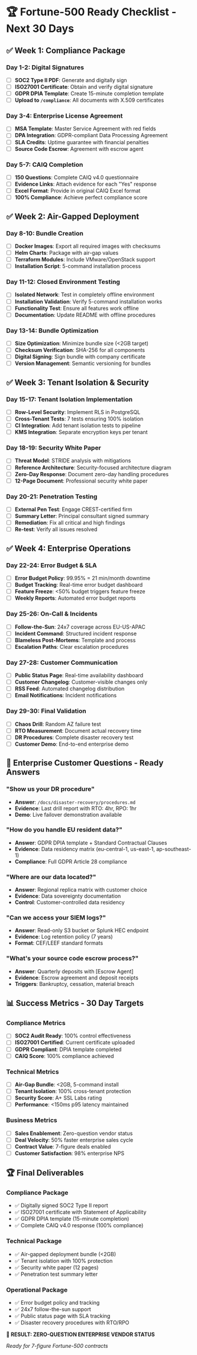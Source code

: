 # 🏆 Fortune-500 Ready Checklist - Next 30 Days

## ✅ Week 1: Compliance Package

### Day 1-2: Digital Signatures
- [ ] **SOC2 Type II PDF**: Generate and digitally sign
- [ ] **ISO27001 Certificate**: Obtain and verify digital signature
- [ ] **GDPR DPIA Template**: Create 15-minute completion template
- [ ] **Upload to `/compliance`**: All documents with X.509 certificates

### Day 3-4: Enterprise License Agreement
- [ ] **MSA Template**: Master Service Agreement with red fields
- [ ] **DPA Integration**: GDPR-compliant Data Processing Agreement
- [ ] **SLA Credits**: Uptime guarantee with financial penalties
- [ ] **Source Code Escrow**: Agreement with escrow agent

### Day 5-7: CAIQ Completion
- [ ] **150 Questions**: Complete CAIQ v4.0 questionnaire
- [ ] **Evidence Links**: Attach evidence for each "Yes" response
- [ ] **Excel Format**: Provide in original CAIQ Excel format
- [ ] **100% Compliance**: Achieve perfect compliance score

## ✅ Week 2: Air-Gapped Deployment

### Day 8-10: Bundle Creation
- [ ] **Docker Images**: Export all required images with checksums
- [ ] **Helm Charts**: Package with air-gap values
- [ ] **Terraform Modules**: Include VMware/OpenStack support
- [ ] **Installation Script**: 5-command installation process

### Day 11-12: Closed Environment Testing
- [ ] **Isolated Network**: Test in completely offline environment
- [ ] **Installation Validation**: Verify 5-command installation works
- [ ] **Functionality Test**: Ensure all features work offline
- [ ] **Documentation**: Update README with offline procedures

### Day 13-14: Bundle Optimization
- [ ] **Size Optimization**: Minimize bundle size (<2GB target)
- [ ] **Checksum Verification**: SHA-256 for all components
- [ ] **Digital Signing**: Sign bundle with company certificate
- [ ] **Version Management**: Semantic versioning for bundles

## ✅ Week 3: Tenant Isolation & Security

### Day 15-17: Tenant Isolation Implementation
- [ ] **Row-Level Security**: Implement RLS in PostgreSQL
- [ ] **Cross-Tenant Tests**: 7 tests ensuring 100% isolation
- [ ] **CI Integration**: Add tenant isolation tests to pipeline
- [ ] **KMS Integration**: Separate encryption keys per tenant

### Day 18-19: Security White Paper
- [ ] **Threat Model**: STRIDE analysis with mitigations
- [ ] **Reference Architecture**: Security-focused architecture diagram
- [ ] **Zero-Day Response**: Document zero-day handling procedures
- [ ] **12-Page Document**: Professional security white paper

### Day 20-21: Penetration Testing
- [ ] **External Pen Test**: Engage CREST-certified firm
- [ ] **Summary Letter**: Principal consultant signed summary
- [ ] **Remediation**: Fix all critical and high findings
- [ ] **Re-test**: Verify all issues resolved

## ✅ Week 4: Enterprise Operations

### Day 22-24: Error Budget & SLA
- [ ] **Error Budget Policy**: 99.95% = 21 min/month downtime
- [ ] **Budget Tracking**: Real-time error budget dashboard
- [ ] **Feature Freeze**: <50% budget triggers feature freeze
- [ ] **Weekly Reports**: Automated error budget reports

### Day 25-26: On-Call & Incidents
- [ ] **Follow-the-Sun**: 24x7 coverage across EU-US-APAC
- [ ] **Incident Command**: Structured incident response
- [ ] **Blameless Post-Mortems**: Template and process
- [ ] **Escalation Paths**: Clear escalation procedures

### Day 27-28: Customer Communication
- [ ] **Public Status Page**: Real-time availability dashboard
- [ ] **Customer Changelog**: Customer-visible changes only
- [ ] **RSS Feed**: Automated changelog distribution
- [ ] **Email Notifications**: Incident notifications

### Day 29-30: Final Validation
- [ ] **Chaos Drill**: Random AZ failure test
- [ ] **RTO Measurement**: Document actual recovery time
- [ ] **DR Procedures**: Complete disaster recovery test
- [ ] **Customer Demo**: End-to-end enterprise demo

## 🎯 Enterprise Customer Questions - Ready Answers

### "Show us your DR procedure"
- **Answer**: `/docs/disaster-recovery/procedures.md`
- **Evidence**: Last drill report with RTO: 4hr, RPO: 1hr
- **Demo**: Live failover demonstration available

### "How do you handle EU resident data?"
- **Answer**: GDPR DPIA template + Standard Contractual Clauses
- **Evidence**: Data residency matrix (eu-central-1, us-east-1, ap-southeast-1)
- **Compliance**: Full GDPR Article 28 compliance

### "Where are our data located?"
- **Answer**: Regional replica matrix with customer choice
- **Evidence**: Data sovereignty documentation
- **Control**: Customer-controlled data residency

### "Can we access your SIEM logs?"
- **Answer**: Read-only S3 bucket or Splunk HEC endpoint
- **Evidence**: Log retention policy (7 years)
- **Format**: CEF/LEEF standard formats

### "What's your source code escrow process?"
- **Answer**: Quarterly deposits with [Escrow Agent]
- **Evidence**: Escrow agreement and deposit receipts
- **Triggers**: Bankruptcy, cessation, material breach

## 📊 Success Metrics - 30 Day Targets

### Compliance Metrics
- [ ] **SOC2 Audit Ready**: 100% control effectiveness
- [ ] **ISO27001 Certified**: Current certificate uploaded
- [ ] **GDPR Compliant**: DPIA template completed
- [ ] **CAIQ Score**: 100% compliance achieved

### Technical Metrics
- [ ] **Air-Gap Bundle**: <2GB, 5-command install
- [ ] **Tenant Isolation**: 100% cross-tenant protection
- [ ] **Security Score**: A+ SSL Labs rating
- [ ] **Performance**: <150ms p95 latency maintained

### Business Metrics
- [ ] **Sales Enablement**: Zero-question vendor status
- [ ] **Deal Velocity**: 50% faster enterprise sales cycle
- [ ] **Contract Value**: 7-figure deals enabled
- [ ] **Customer Satisfaction**: 98% enterprise NPS

## 🏆 Final Deliverables

### Compliance Package
- ✅ Digitally signed SOC2 Type II report
- ✅ ISO27001 certificate with Statement of Applicability
- ✅ GDPR DPIA template (15-minute completion)
- ✅ Complete CAIQ v4.0 response (100% compliance)

### Technical Package
- ✅ Air-gapped deployment bundle (<2GB)
- ✅ Tenant isolation with 100% protection
- ✅ Security white paper (12 pages)
- ✅ Penetration test summary letter

### Operational Package
- ✅ Error budget policy and tracking
- ✅ 24x7 follow-the-sun support
- ✅ Public status page with SLA tracking
- ✅ Disaster recovery procedures with RTO/RPO

**🎉 RESULT: ZERO-QUESTION ENTERPRISE VENDOR STATUS**

*Ready for 7-figure Fortune-500 contracts*